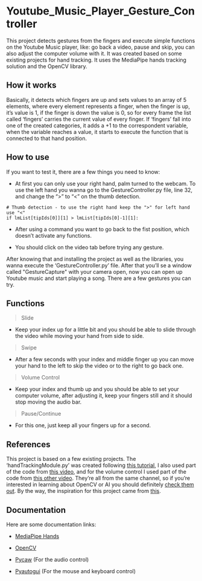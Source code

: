 # Youtube_Music_Player_Gesture_Controller
This project detects gestures from the fingers and execute simple functions on the Youtube Music player, like: go back a video, pause and skip, you can also adjust the computer volume with it. It was created based on some existing projects for hand tracking. It uses the MediaPipe hands tracking solution and the OpenCV library.

## How it works
Basically, it detects which fingers are up and sets values to an array of 5 elements, where every element represents a finger, when the finger is up,  it’s value is 1, if the finger is down the value is 0, so for every frame the list called ‘fingers’ carries the current value of every finger. If ‘fingers’ fall into one of the created categories, it adds a +1 to the correspondent variable, when the variable reaches a value, it starts to execute the function that is connected to that hand position.

## How to use
If you want to test it, there are a few things you need to know: 

* At first you can only use your right hand, palm turned to the webcam. To use the left hand you wanna go to the GestureController.py file, line 32, and change the “>” to “<” on the thumb detection.
```
# Thumb detection - to use the right hand keep the ">" for left hand use "<"
if lmList[tipIds[0]][1] > lmList[tipIds[0]-1][1]:
```

* After using a command you want to go back to the fist position, which doesn’t activate any functions.

* You should click on the video tab before trying any gesture.

After knowing that and installing the project as well as the libraries, you wanna execute the ‘GestureController.py’ file. After that you’ll se a window called "GestureCapture" with your camera open, now you can open up Youtube music and start playing a song. There are a few gestures you can try.

## Functions

> Slide
* Keep your index up for a little bit and you should be able to slide through the video while moving your hand from side to side. 

> Swipe
* After a few seconds with your index and middle finger up you can move your hand to the left to skip the video or to the right to go back one.

> Volume Control
* Keep your index and thumb up and you should be able to set your computer volume, after adjusting it, keep your fingers still and it should stop moving the audio bar.

> Pause/Continue
* For this one, just keep all your fingers up for a second.

## References
This project is based on a few existing projects. The ‘handTrackingModule.py’ was created following [this tutorial](https://youtu.be/NZde8Xt78Iw), I also used part of the code from [this video](https://youtu.be/p5Z_GGRCI5s), and for the volume control I used part of the code from [this other video](https://youtu.be/9iEPzbG-xLE). They’re all from the same channel, so if you’re interested in learning about OpenCV or AI you should definitely [check them out](https://www.youtube.com/c/MurtazasWorkshopRoboticsandAI/).
By the way, the inspiration for this project came from [this](https://youtu.be/-_9WFzgI7ak?t=117).

## Documentation

Here are some documentation links:

* [MediaPipe Hands]( https://google.github.io/mediapipe/solutions/hands)

* [OpenCV]( https://docs.opencv.org/master/)

* [Pycaw]( https://github.com/AndreMiras/pycaw) (For the audio control)

* [Pyautogui]( https://pyautogui.readthedocs.io/en/latest/mouse.html) (For the mouse and keyboard control) 

